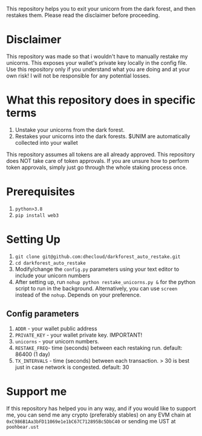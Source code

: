 This repository helps you to exit your unicorn from the dark forest, and then restakes them. Please read the disclaimer before proceeding.

# Disclaimer
This repository was made so that i wouldn't have to manually restake my unicorns. This exposes your wallet's private key locally in the config file. Use this repository only if you understand what you are doing and at your own risk! I will not be responsible for any potential losses.

# What this repository does in specific terms
1. Unstake your unicorns from the dark forest.
2. Restakes your unicorns into the dark forests. $UNIM are automatically collected into your wallet

This repository assumes all tokens are all already approved. This repository does NOT take care of token approvals. If you are unsure how to perform token approvals, simply just go through the whole staking process once.


# Prerequisites
1. `python>3.8`   
2. `pip install web3`

# Setting Up
1. `git clone git@github.com:dhecloud/darkforest_auto_restake.git`
2. `cd darkforest_auto_restake`
3. Modify/change the `config.py` parameters using your text editor to include your unicorn numbers
4. After setting up, run `nohup python restake_unicorns.py &` for the python script to run in the background. Alternatively, you can use `screen` instead of the `nohup`. Depends on your preference.

## Config parameters
1. `ADDR`         - your wallet public address
2. `PRIVATE_KEY`  - your wallet private key. IMPORTANT!
3. `unicorns`     - your unicorn numbers.
4. `RESTAKE_FREQ`- time (seconds) between each restaking run. default: 86400 (1 day)
5. `TX_INTERVALS` - time (seconds) between each transaction. > 30 is best just in case network is congested. default: 30


# Support me
If this repository has helped you in any way, and if you would like to support me, you can send me any crypto (preferably stables) on any EVM chain at `0xC986B1Aa3bFD11069e1e1bC67C712895Bc5DbC40` or sending me UST at `poohbear.ust`
